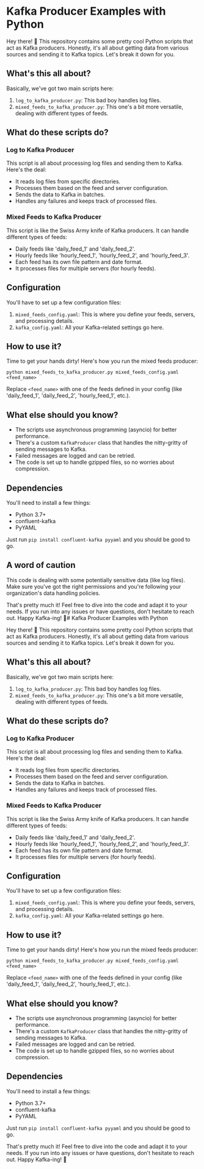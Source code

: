 # Kafka Producer Examples with Python

Hey there! 👋 This repository contains some pretty cool Python scripts that act as Kafka producers. Honestly, it's all about getting data from various sources and sending it to Kafka topics. Let's break it down for you.

## What's this all about?

Basically, we've got two main scripts here:

1. `log_to_kafka_producer.py`: This bad boy handles log files.
2. `mixed_feeds_to_kafka_producer.py`: This one's a bit more versatile, dealing with different types of feeds.

## What do these scripts do?

### Log to Kafka Producer

This script is all about processing log files and sending them to Kafka. Here's the deal:

- It reads log files from specific directories.
- Processes them based on the feed and server configuration.
- Sends the data to Kafka in batches.
- Handles any failures and keeps track of processed files.

### Mixed Feeds to Kafka Producer

This script is like the Swiss Army knife of Kafka producers. It can handle different types of feeds:

- Daily feeds like 'daily_feed_1' and 'daily_feed_2'.
- Hourly feeds like 'hourly_feed_1', 'hourly_feed_2', and 'hourly_feed_3'.
- Each feed has its own file pattern and date format.
- It processes files for multiple servers (for hourly feeds).

## Configuration

You'll have to set up a few configuration files:

1. `mixed_feeds_config.yaml`: This is where you define your feeds, servers, and processing details.
2. `kafka_config.yaml`: All your Kafka-related settings go here.

## How to use it?

Time to get your hands dirty! Here's how you run the mixed feeds producer:

```
python mixed_feeds_to_kafka_producer.py mixed_feeds_config.yaml <feed_name>
```

Replace `<feed_name>` with one of the feeds defined in your config (like 'daily_feed_1', 'daily_feed_2', 'hourly_feed_1', etc.).

## What else should you know?

- The scripts use asynchronous programming (asyncio) for better performance.
- There's a custom `KafkaProducer` class that handles the nitty-gritty of sending messages to Kafka.
- Failed messages are logged and can be retried.
- The code is set up to handle gzipped files, so no worries about compression.

## Dependencies

You'll need to install a few things:

- Python 3.7+
- confluent-kafka
- PyYAML

Just run `pip install confluent-kafka pyyaml` and you should be good to go.

## A word of caution

This code is dealing with some potentially sensitive data (like log files). Make sure you've got the right permissions and you're following your organization's data handling policies.

That's pretty much it! Feel free to dive into the code and adapt it to your needs. If you run into any issues or have questions, don't hesitate to reach out. Happy Kafka-ing! 🚀# Kafka Producer Examples with Python

Hey there! 👋 This repository contains some pretty cool Python scripts that act as Kafka producers. Honestly, it's all about getting data from various sources and sending it to Kafka topics. Let's break it down for you.

## What's this all about?

Basically, we've got two main scripts here:

1. `log_to_kafka_producer.py`: This bad boy handles log files.
2. `mixed_feeds_to_kafka_producer.py`: This one's a bit more versatile, dealing with different types of feeds.

## What do these scripts do?

### Log to Kafka Producer

This script is all about processing log files and sending them to Kafka. Here's the deal:

- It reads log files from specific directories.
- Processes them based on the feed and server configuration.
- Sends the data to Kafka in batches.
- Handles any failures and keeps track of processed files.

### Mixed Feeds to Kafka Producer

This script is like the Swiss Army knife of Kafka producers. It can handle different types of feeds:

- Daily feeds like 'daily_feed_1' and 'daily_feed_2'.
- Hourly feeds like 'hourly_feed_1', 'hourly_feed_2', and 'hourly_feed_3'.
- Each feed has its own file pattern and date format.
- It processes files for multiple servers (for hourly feeds).

## Configuration

You'll have to set up a few configuration files:

1. `mixed_feeds_config.yaml`: This is where you define your feeds, servers, and processing details.
2. `kafka_config.yaml`: All your Kafka-related settings go here.

## How to use it?

Time to get your hands dirty! Here's how you run the mixed feeds producer:

```
python mixed_feeds_to_kafka_producer.py mixed_feeds_config.yaml <feed_name>
```

Replace `<feed_name>` with one of the feeds defined in your config (like 'daily_feed_1', 'daily_feed_2', 'hourly_feed_1', etc.).

## What else should you know?

- The scripts use asynchronous programming (asyncio) for better performance.
- There's a custom `KafkaProducer` class that handles the nitty-gritty of sending messages to Kafka.
- Failed messages are logged and can be retried.
- The code is set up to handle gzipped files, so no worries about compression.

## Dependencies

You'll need to install a few things:

- Python 3.7+
- confluent-kafka
- PyYAML

Just run `pip install confluent-kafka pyyaml` and you should be good to go.

That's pretty much it! Feel free to dive into the code and adapt it to your needs. If you run into any issues or have questions, don't hesitate to reach out. Happy Kafka-ing! 🚀